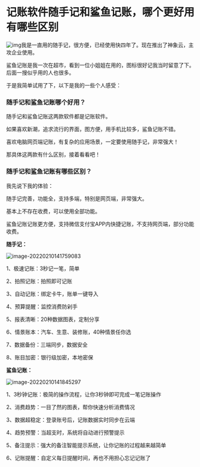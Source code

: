 # 记账软件随手记和鲨鱼记账，哪个更好用有哪些区别

![img](https://ossimg.yzitc.com/2022/02/10/6dc15f51743fc.png)我是一直用的随手记，很方便，已经使用快四年了。现在推出了神象云，主攻企业使用。

鲨鱼记账是我一次在超市，看到一位小姐姐在用的，图标很好记我当时留意了下。后面一搜似乎用的人也很多。

于是我简单试用了下，以下是我的一些个人感受：

### 随手记和鲨鱼记账哪个好用？

随手记和鲨鱼记账这两款软件都是记账软件。

如果喜欢新潮，追求流行的界面，图方便，用手机比较多，鲨鱼记账不错。

喜欢电脑网页端记账，有复杂的应用场景，一定要使用随手记，非常强大！

那具体这两款有什么区别，接着看看吧！

### 随手记和鲨鱼记账有哪些区别？

我先说下我的体验：

随手记完善，功能全，支持多端，特别是网页端，非常强大。

基本上不存在收费，可以使用全部功能。

鲨鱼记账记账更方便，支持微信支付宝APP内快捷记账，不支持网页端，部分功能收费。

**随手记：**

![image-20220210141759083](https://ossimg.yzitc.com/2022/02/10/d5e5cac3070f0.png)

1、极速记账：3秒记一笔，简单

2、拍照记账：拍照即可记账

3、自动记账：绑定卡牛，账单一键导入

4、预算提醒：监控消费防剁手

5、报表清晰：20种数据图表，定制分享

6、情景账本：汽车、生意、装修账，40种情景任你选

7、数据备份：三端同步，数据安全

8、账目加密：银行级加密，本地密保



**鲨鱼记账：**

![image-20220210141845297](https://ossimg.yzitc.com/2022/02/10/533711b8f4d2d.png)

1、3秒钟记账：极简的操作流程，让你3秒钟即可完成一笔记账操作

2、消费趋势：一目了然的图表，帮你快速分析消费情况

3、数据超稳定：登录账号后，记账数据实时同步在云端

4、趋势预警：当超支时，系统将自动进行预警提示

5、备注提示：强大的备注智能提示系统，让你记账的过程越来越简单

6、记账提醒：自定义每日提醒时间，再也不用担心忘记记账了